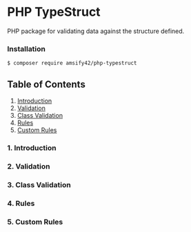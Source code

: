 # PHP TypeStruct
PHP package for validating data against the structure defined.


### Installation
```
$ composer require amsify42/php-typestruct
```

## Table of Contents
1. [Introduction](#1-introduction)
2. [Validation](#2-validation)
3. [Class Validation](#3-class-validation)
4. [Rules](#4-rules)
5. [Custom Rules](#5-custom-rules)


### 1. Introduction

### 2. Validation

### 3. Class Validation

### 4. Rules

### 5. Custom Rules